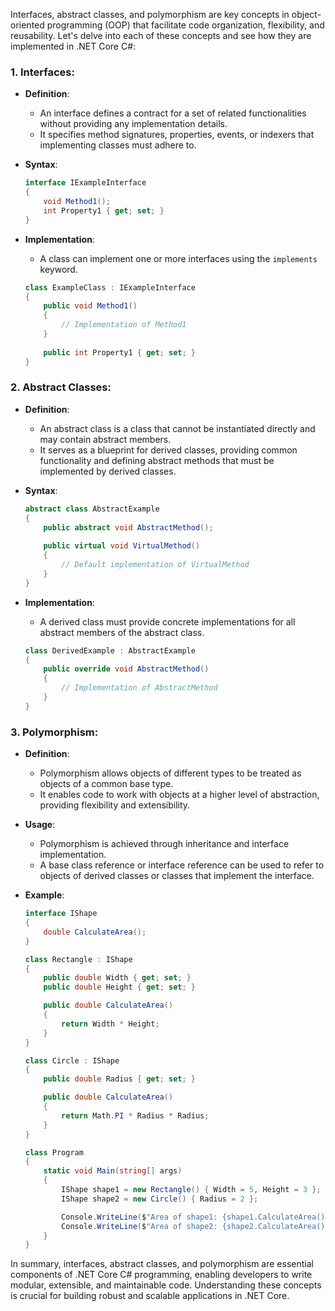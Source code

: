 Interfaces, abstract classes, and polymorphism are key concepts in object-oriented programming (OOP) that facilitate code organization, flexibility, and reusability. Let's delve into each of these concepts and see how they are implemented in .NET Core C#:

### 1. Interfaces:

- **Definition**: 
  - An interface defines a contract for a set of related functionalities without providing any implementation details.
  - It specifies method signatures, properties, events, or indexers that implementing classes must adhere to.

- **Syntax**:
  ```csharp
  interface IExampleInterface
  {
      void Method1();
      int Property1 { get; set; }
  }
  ```

- **Implementation**:
  - A class can implement one or more interfaces using the `implements` keyword.
  ```csharp
  class ExampleClass : IExampleInterface
  {
      public void Method1()
      {
          // Implementation of Method1
      }
      
      public int Property1 { get; set; }
  }
  ```

### 2. Abstract Classes:

- **Definition**:
  - An abstract class is a class that cannot be instantiated directly and may contain abstract members.
  - It serves as a blueprint for derived classes, providing common functionality and defining abstract methods that must be implemented by derived classes.

- **Syntax**:
  ```csharp
  abstract class AbstractExample
  {
      public abstract void AbstractMethod();
      
      public virtual void VirtualMethod()
      {
          // Default implementation of VirtualMethod
      }
  }
  ```

- **Implementation**:
  - A derived class must provide concrete implementations for all abstract members of the abstract class.
  ```csharp
  class DerivedExample : AbstractExample
  {
      public override void AbstractMethod()
      {
          // Implementation of AbstractMethod
      }
  }
  ```

### 3. Polymorphism:

- **Definition**:
  - Polymorphism allows objects of different types to be treated as objects of a common base type.
  - It enables code to work with objects at a higher level of abstraction, providing flexibility and extensibility.

- **Usage**:
  - Polymorphism is achieved through inheritance and interface implementation.
  - A base class reference or interface reference can be used to refer to objects of derived classes or classes that implement the interface.

- **Example**:
  ```csharp
  interface IShape
  {
      double CalculateArea();
  }

  class Rectangle : IShape
  {
      public double Width { get; set; }
      public double Height { get; set; }

      public double CalculateArea()
      {
          return Width * Height;
      }
  }

  class Circle : IShape
  {
      public double Radius { get; set; }

      public double CalculateArea()
      {
          return Math.PI * Radius * Radius;
      }
  }

  class Program
  {
      static void Main(string[] args)
      {
          IShape shape1 = new Rectangle() { Width = 5, Height = 3 };
          IShape shape2 = new Circle() { Radius = 2 };

          Console.WriteLine($"Area of shape1: {shape1.CalculateArea()}");
          Console.WriteLine($"Area of shape2: {shape2.CalculateArea()}");
      }
  }
  ```

In summary, interfaces, abstract classes, and polymorphism are essential components of .NET Core C# programming, enabling developers to write modular, extensible, and maintainable code. Understanding these concepts is crucial for building robust and scalable applications in .NET Core.